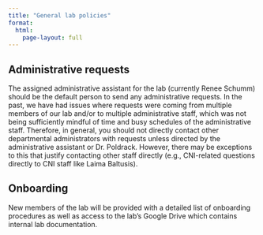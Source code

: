 ```yaml
---
title: "General lab policies"
format:
  html:
    page-layout: full
---
```


## Administrative requests

The assigned administrative
    assistant for the lab (currently Renee Schumm) should be the default
    person to send any administrative requests. In the past, we have had
    issues where requests were coming from multiple members of our lab
    and/or to multiple administrative staff, which was not being
    sufficiently mindful of time and busy schedules of the
    administrative staff. Therefore, in general, you should not directly
    contact other departmental administrators with requests unless
    directed by the administrative assistant or Dr. Poldrack. However,
    there may be exceptions to this that justify contacting other staff
    directly (e.g., CNI-related questions directly to CNI staff like
    Laima Baltusis).  

## Onboarding

New members of the lab will be provided with a detailed list of
    onboarding procedures as well as access to the lab’s Google Drive
    which contains internal lab documentation.


